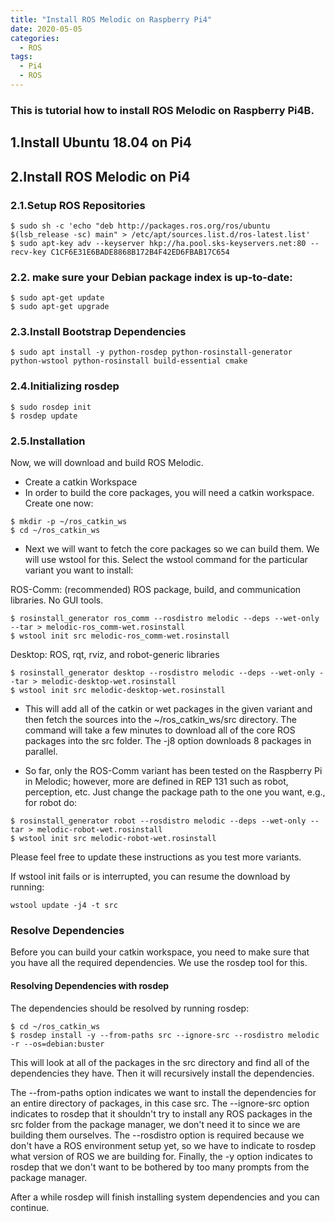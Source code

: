 ```yaml
---
title: "Install ROS Melodic on Raspberry Pi4"
date: 2020-05-05
categories:
  - ROS
tags:
  - Pi4
  - ROS
---
```


### This is tutorial how to install ROS Melodic on Raspberry Pi4B.

## 1.Install Ubuntu 18.04 on Pi4

## 2.Install ROS Melodic on Pi4
### 2.1.Setup ROS Repositories
```
$ sudo sh -c 'echo "deb http://packages.ros.org/ros/ubuntu $(lsb_release -sc) main" > /etc/apt/sources.list.d/ros-latest.list'
$ sudo apt-key adv --keyserver hkp://ha.pool.sks-keyservers.net:80 --recv-key C1CF6E31E6BADE8868B172B4F42ED6FBAB17C654
```

### 2.2. make sure your Debian package index is up-to-date:
```
$ sudo apt-get update
$ sudo apt-get upgrade 
```

### 2.3.Install Bootstrap Dependencies
```
$ sudo apt install -y python-rosdep python-rosinstall-generator python-wstool python-rosinstall build-essential cmake
```

### 2.4.Initializing rosdep
```
$ sudo rosdep init
$ rosdep update
```

### 2.5.Installation
Now, we will download and build ROS Melodic.

- Create a catkin Workspace
- In order to build the core packages, you will need a catkin workspace. Create one now:

```
$ mkdir -p ~/ros_catkin_ws
$ cd ~/ros_catkin_ws
```

- Next we will want to fetch the core packages so we can build them. We will use wstool for this. Select the wstool command for the particular variant you want to install:

ROS-Comm: (recommended) ROS package, build, and communication libraries. No GUI tools.
```
$ rosinstall_generator ros_comm --rosdistro melodic --deps --wet-only --tar > melodic-ros_comm-wet.rosinstall
$ wstool init src melodic-ros_comm-wet.rosinstall
```

Desktop: ROS, rqt, rviz, and robot-generic libraries
```
$ rosinstall_generator desktop --rosdistro melodic --deps --wet-only --tar > melodic-desktop-wet.rosinstall
$ wstool init src melodic-desktop-wet.rosinstall
```

- This will add all of the catkin or wet packages in the given variant and then fetch the sources into the ~/ros_catkin_ws/src directory. The command will take a few minutes to download all of the core ROS packages into the src folder. The -j8 option downloads 8 packages in parallel.


- So far, only the ROS-Comm variant has been tested on the Raspberry Pi in Melodic; however, more are defined in REP 131 such as robot, perception, etc. Just change the package path to the one you want, e.g., for robot do:
```
$ rosinstall_generator robot --rosdistro melodic --deps --wet-only --tar > melodic-robot-wet.rosinstall
$ wstool init src melodic-robot-wet.rosinstall
```

Please feel free to update these instructions as you test more variants.

If wstool init fails or is interrupted, you can resume the download by running:
```
wstool update -j4 -t src
```
### Resolve Dependencies
Before you can build your catkin workspace, you need to make sure that you have all the required dependencies. We use the rosdep tool for this.

#### Resolving Dependencies with rosdep
The dependencies should be resolved by running rosdep:
```
$ cd ~/ros_catkin_ws
$ rosdep install -y --from-paths src --ignore-src --rosdistro melodic -r --os=debian:buster
```

This will look at all of the packages in the src directory and find all of the dependencies they have. Then it will recursively install the dependencies.

The --from-paths option indicates we want to install the dependencies for an entire directory of packages, in this case src. The --ignore-src option indicates to rosdep that it shouldn't try to install any ROS packages in the src folder from the package manager, we don't need it to since we are building them ourselves. The --rosdistro option is required because we don't have a ROS environment setup yet, so we have to indicate to rosdep what version of ROS we are building for. Finally, the -y option indicates to rosdep that we don't want to be bothered by too many prompts from the package manager.

After a while rosdep will finish installing system dependencies and you can continue.
